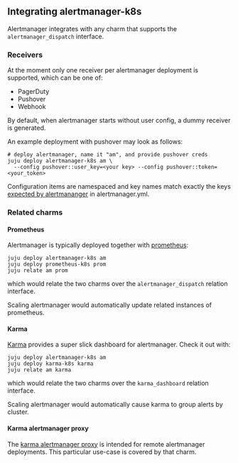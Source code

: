 ## Integrating alertmanager-k8s
Alertmanager integrates with any charm that supports the
`alertmanager_dispatch` interface.

### Receivers
At the moment only one receiver per alertmanager deployment is supported, which
can be one of:
- PagerDuty
- Pushover
- Webhook

By default, when alertmanager starts without user config, a dummy receiver is
generated.

An example deployment with pushover may look as follows:

```shell
# deploy alertmanager, name it "am", and provide pushover creds
juju deploy alertmanager-k8s am \
  --config pushover::user_key=<your key> --config pushover::token=<your_token>
```

Configuration items are namespaced and key names match exactly the keys
[expected by alertmananger](https://www.prometheus.io/docs/alerting/latest/configuration/#receiver)
in alertmanager.yml.

### Related charms
#### Prometheus
Alertmanager is typically deployed together with
[prometheus][Prometheus operator]:

```shell
juju deploy alertmanager-k8s am
juju deploy prometheus-k8s prom
juju relate am prom
```

which would relate the two charms over the `alertmanager_dispatch` relation
interface.

Scaling alertmanager would automatically update related instances of
prometheus.

#### Karma
[Karma][Karma operator] provides a super slick dashboard for alertmanager.
Check it out with:

```shell
juju deploy alertmanager-k8s am
juju deploy karma-k8s karma
juju relate am karma
```

which would relate the two charms over the `karma_dashboard` relation
interface.

Scaling alertmanager would automatically cause karma to group alerts by
cluster.

#### Karma alertmanager proxy
The [karma alertmanager proxy][Karma alertmanager proxy operator] is intended
for remote alertmanager deployments. This particular use-case is covered by
that charm.


[gh:Prometheus operator]: https://github.com/canonical/prometheus-operator
[Prometheus operator]: https://charmhub.io/prometheus-k8s
[gh:Karma operator]: https://github.com/canonical/karma-operator/
[gh:Karma alertmanager proxy operator]: https://github.com/canonical/karma-alertmanager-proxy-operator
[Karma operator]: https://charmhub.io/karma-k8s/
[Karma alertmanager proxy operator]: https://charmhub.io/karma-alertmanager-proxy-k8s
